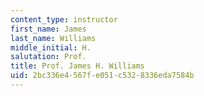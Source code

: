 ```yaml
---
content_type: instructor
first_name: James
last_name: Williams
middle_initial: H.
salutation: Prof.
title: Prof. James H. Williams
uid: 2bc336e4-567f-e051-c532-8336eda7584b
---
```

